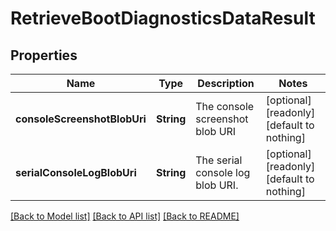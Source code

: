 # RetrieveBootDiagnosticsDataResult


## Properties
Name | Type | Description | Notes
------------ | ------------- | ------------- | -------------
**consoleScreenshotBlobUri** | **String** | The console screenshot blob URI | [optional] [readonly] [default to nothing]
**serialConsoleLogBlobUri** | **String** | The serial console log blob URI. | [optional] [readonly] [default to nothing]


[[Back to Model list]](../README.md#models) [[Back to API list]](../README.md#api-endpoints) [[Back to README]](../README.md)


